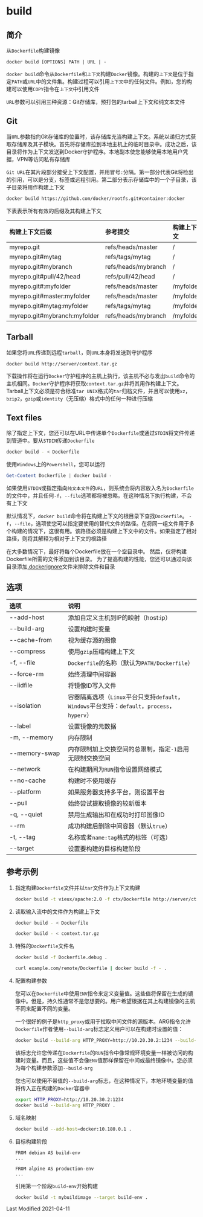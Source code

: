 # build

## 简介

从`Dockerfile`构建镜像
```
docker build [OPTIONS] PATH | URL | -
```
`docker build`命令从`Dockerfile`和`上下文`构建`Docker`镜像。构建的`上下文`是位于指定`PATH`或`URL`中的文件集。构建过程可以引用`上下文`中的任何文件。例如，您的构建可以使用`COPY`指令在`上下文`中引用文件

`URL`参数可以引用三种资源：Git存储库，预打包的tarball上下文和纯文本文件

## Git

当`URL`参数指向Git存储库的位置时，该存储库充当构建上下文。系统以递归方式获取存储库及其子模块。首先将存储库拉到本地主机上的临时目录中。成功之后，该目录将作为上下文发送到Docker守护程序。本地副本使您能够使用本地用户凭据，VPN等访问私有存储库

`Git URL`在其片段部分接受上下文配置，并用冒号`:`分隔。第一部分代表Git将检出的引用，可以是分支，标签或远程引用。第二部分表示存储库中的一个子目录，该子目录将用作构建上下文
```bash
docker build https://github.com/docker/rootfs.git#container:docker
```
下表表示所有有效的后缀及其构建上下文

<style>
table th:first-of-type {
    width: 10%;
}
table th:nth-of-type(2) {
    width: 60%;
}
table th:last-of-type {
    width: 30%;
}
</style>

构建上下文后缀 | 参考提交 | 构建上下文
:- | :- | :-
myrepo.git                   | refs/heads/master   | /
myrepo.git#mytag             | refs/tags/mytag     | /
myrepo.git#mybranch          | refs/heads/mybranch | /
myrepo.git#pull/42/head      | refs/pull/42/head   | /
myrepo.git#:myfolder         | refs/heads/master   | /myfolder
myrepo.git#master:myfolder   | refs/heads/master   | /myfolder
myrepo.git#mytag:myfolder    | refs/tags/mytag     | /myfolder
myrepo.git#mybranch:myfolder | refs/heads/mybranch | /myfolder

## Tarball

如果您将`URL`传递到远程`tarball`，则`URL`本身将发送到守护程序
```docker
docker build http://server/context.tar.gz
```
下载操作将在运行`Docker`守护程序的主机上执行，该主机不必与发出`build`命令的主机相同。`Docker`守护程序将获取`context.tar.gz`并将其用作构建上下文。Tarball上下文必须是符合标准`tar UNIX`格式的`tar`归档文件，并且可以使用`xz`，`bzip2`，`gzip`或`identity`（无压缩）格式中的任何一种进行压缩

## Text files

除了指定上下文，您还可以在URL中传递单个`Dockerfile`或通过`STDIN`将文件传递到管道中。要从`STDIN`传递`Dockerfile`
```bash
docker build - < Dockerfile
```
使用`Windows`上的`Powershell`，您可以运行
```powershell
Get-Content Dockerfile | docker build -
```
如果使用`STDIN`或指定指向`纯文本文件`的`URL`，则系统会将内容放入名为`Dockerfile`的文件中，并且任何`-f`，`--file`选项都将被忽略。在这种情况下执行构建，不会有上下文

默认情况下，`docker build`命令将在构建上下文的根目录下查找`Dockerfile`。 `-f`，`--file`，选项使您可以指定要使用的替代文件的路径。在将同一组文件用于多个构建的情况下，这很有用。该路径必须是构建上下文中的文件。如果指定了相对路径，则将其解释为相对于上下文的根路径

在大多数情况下，最好将每个Dockerfile放在一个空目录中。 然后，仅将构建Dockerfile所需的文件添加到该目录。 为了提高构建的性能，您还可以通过向该目录添加[.dockerignore](https://docs.docker.com/engine/reference/builder/#dockerignore-file)文件来排除文件和目录

## 选项

选项 | 说明
:- | :-
--add-host     | 添加自定义主机到IP的映射（host:ip）
--build-arg    | 设置构建时变量
--cache-from   | 视为缓存源的图像
--compress     | 使用`gzip`压缩构建上下文
-f, --file     | `Dockerfile`的名称（默认为`PATH/Dockerfile`）
--force-rm     | 始终清理中间容器
--iidfile      | 将镜像ID写入文件
--isolation    | 容器隔离选项（`Linux`平台只支持`default`，`Windows`平台支持：`default`，`process`，`hyperv`）
--label        | 设置镜像的元数据
-m, --memory   | 内存限制
--memory-swap  | 内存限制加上交换空间的总限制，指定`-1`启用无限制交换空间
--network      | 在构建期间为`RUN`指令设置网络模式
--no-cache     | 构建时不使用缓存
--platform     | 如果服务器支持多平台，则设置平台
--pull         | 始终尝试提取镜像的较新版本
-q, --quiet    | 禁用生成输出和在成功时打印图像ID
--rm           | 成功构建后删除中间容器（默认`true`）
-t, --tag      | 名称或者`name:tag`格式的标签（可选）
--target       | 设置要构建的目标构建阶段

## 参考示例

1. 指定构建`Dockerfile`文件并以`tar`文件作为上下文构建
    ```bash
    docker build -t vieux/apache:2.0 -f ctx/Dockerfile http://server/ctx.tar.gz
    ```

2. 读取输入流中的文件作为构建上下文
    ```bash
    docker build - < Dockerfile
    ```
    ```bash
    docker build - < context.tar.gz
    ```

3. 特殊的`Dockerfile`文件名
    ```bash
    docker build -f Dockerfile.debug .
    ```
    ```bash
    curl example.com/remote/Dockerfile | docker build -f - .
    ```

4. 配置构建参数

    您可以在`Dockerfile`中使用`ENV`指令来定义变量值。这些值将保留在生成的镜像中。但是，持久性通常不是您想要的。用户希望根据在其上构建镜像的主机不同来配置不同的变量。

    一个很好的例子是`http_proxy`或用于拉取中间文件的源版本。ARG指令允许`Dockerfile`作者使用`--build-arg`标志定义用户可以在构建时设置的值：
    ```bash
    docker build --build-arg HTTP_PROXY=http://10.20.30.2:1234 --build-arg FTP_PROXY=http://40.50.60.5:4567 .
    ```
    该标志允许您传递在`Dockerfile`的`RUN`指令中像常规环境变量一样被访问的构建时变量。而且，这些值不会像`ENV`值那样保留在中间或最终镜像中。您必须为每个构建参数添加`--build-arg`

    您也可以使用不带值的`--build-arg`标志，在这种情况下，本地环境变量的值将传入正在构建的`Docker`容器中
    ```bash
    export HTTP_PROXY=http://10.20.30.2:1234
    docker build --build-arg HTTP_PROXY .
    ```

5. 域名映射
    ```bash
    docker build --add-host=docker:10.180.0.1 .
    ```

6. 目标构建阶段
    ```docker
    FROM debian AS build-env
    ...

    FROM alpine AS production-env
    ...
    ```
    引用第一个阶段`build-env`开始构建
    ```bash
    docker build -t mybuildimage --target build-env .
    ```

Last Modified 2021-04-11
